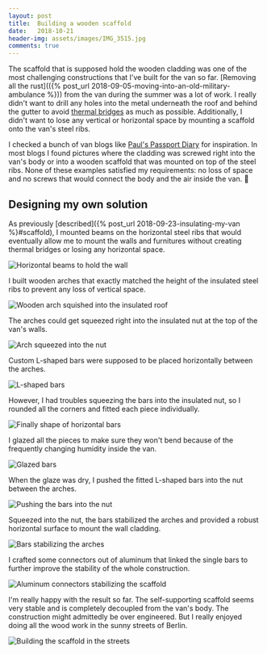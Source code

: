 ```yaml
---
layout: post
title:  Building a wooden scaffold
date:   2018-10-21
header-img: assets/images/IMG_3515.jpg
comments: true
---
```


The scaffold that is supposed hold the wooden cladding was one of the most challenging constructions that I've built for the van so far. [Removing all the rust](({% post_url 2018-09-05-moving-into-an-old-military-ambulance %})) from the van during the summer was a lot of work. I really didn't want to drill any holes into the metal underneath the roof and behind the gutter to avoid [thermal bridges](https://en.wikipedia.org/wiki/Thermal_bridge) as much as possible. Additionally, I didn't want to lose any vertical or horizontal space by mounting a scaffold onto the van's steel ribs.

I checked a bunch of van blogs like [Paul's Passport Diary](https://passport-diary.com/selbstausbau-innenverkleidung-wohnmobil/) for inspiration. In most blogs I found pictures where the cladding was screwed right into the van's body or into a wooden scaffold that was mounted on top of the steel ribs. None of these examples satisfied my requirements: no loss of space and no screws that would connect the body and the air inside the van. :no_entry_sign:

## Designing my own solution

As previously [described]({% post_url 2018-09-23-insulating-my-van %}#scaffold), I mounted beams on the horizontal steel ribs that would eventually allow me to mount the walls and furnitures without creating thermal bridges or losing any horizontal space.

![Horizontal beams to hold the wall](/assets/images/IMG_3375.jpg)

I built wooden arches that exactly matched the height of the insulated steel ribs to prevent any loss of vertical space.

![Wooden arch squished into the insulated roof](/assets/images/IMG_3343.jpg)

The arches could get squeezed right into the insulated nut at the top of the van's walls.

![Arch squeezed into the nut](/assets/images/IMG_3521.jpg)

Custom L-shaped bars were supposed to be placed horizontally between the arches.

![L-shaped bars](/assets/images/IMG_3487.jpg)

However, I had troubles squeezing the bars into the insulated nut, so I rounded all the corners and fitted each piece individually.

![Finally shape of horizontal bars](/assets/images/IMG_3489.jpg)

I glazed all the pieces to make sure they won't bend because of the frequently changing humidity inside the van.

![Glazed bars](/assets/images/IMG_3511.jpg)

When the glaze was dry, I pushed the fitted L-shaped bars into the nut between the arches.

![Pushing the bars into the nut](/assets/images/IMG_3518.jpg)

Squeezed into the nut, the bars stabilized the arches and provided a robust horizontal surface to mount the wall cladding.

![Bars stabilizing the arches](/assets/images/IMG_3515.jpg)

I crafted some connectors out of aluminum that linked the single bars to further improve the stability of the whole construction.

![Aluminum connectors stabilizing the scaffold](/assets/images/IMG_3517.jpg)

I'm really happy with the result so far. The self-supporting scaffold seems very stable and is completely decoupled from the van's body. The construction might admittedly be over engineered. But I really enjoyed doing all the wood work in the sunny streets of Berlin.

![Building the scaffold in the streets](/assets/images/IMG_3485.jpg)
